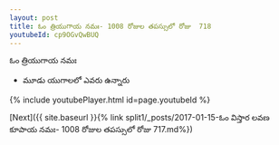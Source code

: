 ```yaml
---
layout: post
title: ఓం త్రియుగాయ నమః- 1008 రోజుల తపస్సులో రోజు  718
youtubeId: cp9OGvQwBUQ
---
```

 
 
 ఓం త్రియుగాయ నమః  
 
 -  మూడు యుగాలలో ఎవరు ఉన్నారు 
 
  
 
  
 
 
 
 
 
 


{% include youtubePlayer.html id=page.youtubeId %}
 
[Next]({{ site.baseurl }}{% link  split1/_posts/2017-01-15-ఓం విస్తార లవణ కూపాయ నమః- 1008 రోజుల తపస్సులో రోజు  717.md%})
 
